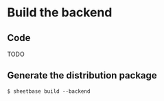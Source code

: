# Build the backend

## Code

TODO

## Generate the distribution package

`$ sheetbase build --backend`